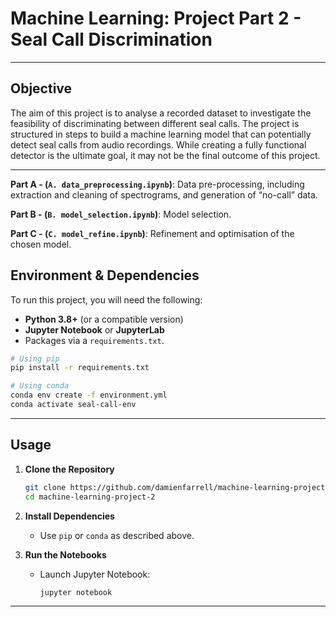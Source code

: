 # **Machine Learning: Project Part 2 - Seal Call Discrimination**

---

## **Objective**
The aim of this project is to analyse a recorded dataset to investigate the feasibility of discriminating between different seal calls. The project is structured in steps to build a machine learning model that can potentially detect seal calls from audio recordings. While creating a fully functional detector is the ultimate goal, it may not be the final outcome of this project.

---

**Part A - (`A. data_preprocessing.ipynb`)**: Data pre-processing, including extraction and cleaning of spectrograms, and generation of “no-call” data.

**Part B - (`B. model_selection.ipynb`)**: Model selection.

**Part C - (`C. model_refine.ipynb`)**: Refinement and optimisation of the chosen model.

## Environment & Dependencies

To run this project, you will need the following:
- **Python 3.8+** (or a compatible version)
- **Jupyter Notebook** or **JupyterLab**
- Packages via a `requirements.txt`.

```bash
# Using pip
pip install -r requirements.txt

# Using conda
conda env create -f environment.yml
conda activate seal-call-env
```

---

## Usage

1. **Clone the Repository**  
   ```bash
   git clone https://github.com/damienfarrell/machine-learning-project-2.git
   cd machine-learning-project-2
   ```

2. **Install Dependencies**  
   - Use `pip` or `conda` as described above.

3. **Run the Notebooks**  
   - Launch Jupyter Notebook:
     ```bash
     jupyter notebook
     ```

---
